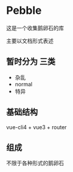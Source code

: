 # Pebble

这是一个收集鹅卵石的库

主要以文档形式表述

## 暂时分为 三类
- 杂乱
- normal
- 特异

## 基础结构
vue-cli4 + vue3 + router

## 组成
不限于各种形式的鹅卵石

